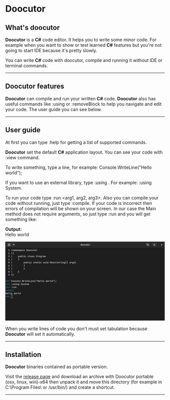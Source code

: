 # Doocutor

## What's doocutor
**Doocutor** is a **C#** code editor. It helps you to write some minor code. For example when
you want to show or test learned **C#** features but you're not going to start IDE because it's
pretty slowly.

You can write **C#** code with doocutor, compile and running it without IDE or terminal commands.
****

## Doocutor features
**Doocutor** can compile and run your written **C#** code. **Doocutor** also has useful commands like
:using or :removeBlock to help you navigate and edit your code. The user guide you can see below.
****

## User guide
At first you can type :help for getting a list of supported commands.

**Doocutor** set the default **C#** application layout. You can see your code with :view command.

To write something, type a line, for example: Console.WriteLine("Hello world");

If you want to use an external library, type :using <Lib name>. For example: :using System.

To run your code type :run <arg1, arg2, arg3>. Also you can compile your code without running,
just type :compile. If your code is incorrect then errors of compilation will be shown on your screen.
In our case the Main method does not require arguments, so just type :run and you will get something like:

**Output:**
<br/>
Hello world

![no image](https://raw.githubusercontent.com/doopath/doocutor/functional_design/Doocutor/Resources/img/DoocutorScreen.png)

When you write lines of code you don't must set tabulation because **Doocutor** will set it
automatically.
****

## Installation
**Doocutor** binaries contained as portable version.

Visit the [release page](https://github.com/doopath/doocutor/releases) and download an archive with Doocutor portable (osx, linux, win)-x64
then unpack it and move this directory (for example in C:\Program Files\ or /usr/bin/) and create a shortcut.
****
